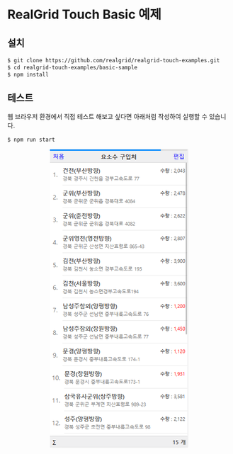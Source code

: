 # RealGrid Touch Basic 예제

## 설치

```
$ git clone https://github.com/realgrid/realgrid-touch-examples.git
$ cd realgrid-touch-examples/basic-sample
$ npm install
```

## 테스트

웹 브라우저 환경에서 직접 테스트 해보고 싶다면 아래처럼 작성하여 실행할 수 있습니다.

```
$ npm run start
```

<p align="center">
  <img width="313" height="676" src="./public/basic-sample.png">
</p>
